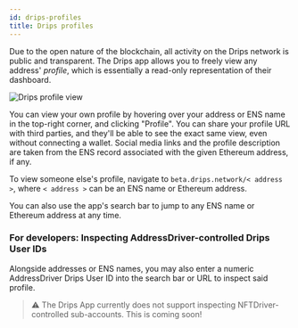 ```yaml
---
id: drips-profiles
title: Drips profiles
---
```


Due to the open nature of the blockchain, all activity on the Drips network is public and transparent. The Drips app allows you to freely view any address' *profile*, which is essentially a read-only representation of their dashboard.

![Drips profile view](/img/drips-app/explore/1.png)

You can view your own profile by hovering over your address or ENS name in the top-right corner, and clicking "Profile". You can share your profile URL with third parties, and they'll be able to see the exact same view, even without connecting a wallet. Social media links and the profile description are taken from the ENS record associated with the given Ethereum address, if any.

To view someone else's profile, navigate to `beta.drips.network/< address >`, where `< address >` can be an ENS name or Ethereum address.

You can also use the app's search bar to jump to any ENS name or Ethereum address at any time.

### For developers: Inspecting AddressDriver-controlled Drips User IDs

Alongside addresses or ENS names, you may also enter a numeric AddressDriver Drips User ID into the search bar or URL to inspect said profile.

> ⚠️ The Drips App currently does not support inspecting NFTDriver-controlled sub-accounts. This is coming soon!
